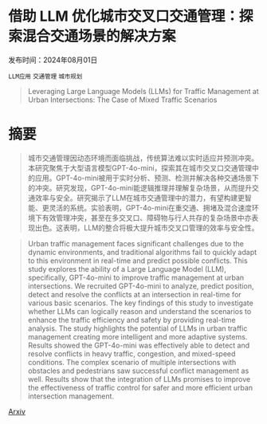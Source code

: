 # 借助 LLM 优化城市交叉口交通管理：探索混合交通场景的解决方案

发布时间：2024年08月01日

`LLM应用` `交通管理` `城市规划`

> Leveraging Large Language Models (LLMs) for Traffic Management at Urban Intersections: The Case of Mixed Traffic Scenarios

# 摘要

> 城市交通管理因动态环境而面临挑战，传统算法难以实时适应并预测冲突。本研究聚焦于大型语言模型GPT-4o-mini，探索其在城市交叉口交通管理中的应用。GPT-4o-mini被用于实时分析、预测、检测并解决各种交通场景下的冲突。研究发现，GPT-4o-mini能逻辑推理并理解复杂场景，从而提升交通效率与安全。研究揭示了LLM在城市交通管理中的潜力，有望构建更智能、更灵活的系统。实验表明，GPT-4o-mini在重交通、拥堵及混合速度环境下有效管理冲突，甚至在多交叉口、障碍物与行人共存的复杂场景中亦表现出色。这表明，LLM的整合将极大提升城市交叉口管理的效率与安全性。

> Urban traffic management faces significant challenges due to the dynamic environments, and traditional algorithms fail to quickly adapt to this environment in real-time and predict possible conflicts. This study explores the ability of a Large Language Model (LLM), specifically, GPT-4o-mini to improve traffic management at urban intersections. We recruited GPT-4o-mini to analyze, predict position, detect and resolve the conflicts at an intersection in real-time for various basic scenarios. The key findings of this study to investigate whether LLMs can logically reason and understand the scenarios to enhance the traffic efficiency and safety by providing real-time analysis. The study highlights the potential of LLMs in urban traffic management creating more intelligent and more adaptive systems. Results showed the GPT-4o-mini was effectively able to detect and resolve conflicts in heavy traffic, congestion, and mixed-speed conditions. The complex scenario of multiple intersections with obstacles and pedestrians saw successful conflict management as well. Results show that the integration of LLMs promises to improve the effectiveness of traffic control for safer and more efficient urban intersection management.

[Arxiv](https://arxiv.org/abs/2408.00948)